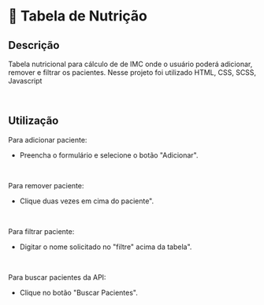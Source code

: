 # 🍴 Tabela de Nutrição

<h2>Descrição</h2>

Tabela nutricional para cálculo de de IMC onde o usuário poderá adicionar, remover e filtrar os pacientes.
Nesse projeto foi utilizado HTML, CSS, SCSS, Javascript

<br>

<h2>Utilização</h2>

Para adicionar paciente:

* Preencha o formulário e selecione o botão "Adicionar".

<br>

Para remover paciente:

* Clique duas vezes em cima do paciente".

<br>

Para filtrar paciente:

* Digitar o nome solicitado no "filtre" acima da tabela".

<br>

Para buscar pacientes da API:

* Clique no botão "Buscar Pacientes".

<br>